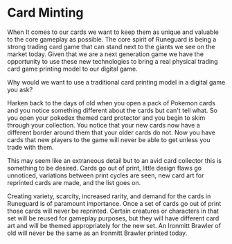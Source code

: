 # Card Minting

When It comes to our cards we want to keep them as unique and valuable to the core gameplay as possible. The core spirit of Runeguard is being a strong trading card game that can stand next to the giants we see on the market today. Given that we are a next generation game we have the opportunity to use these new technologies to bring a real physical trading card game printing model to our digital game. 

Why would we want to use a traditional card printing model in a digital game you ask?

Harken back to the days of old when you open a pack of Pokemon cards and you notice something different about the cards but can't tell what. So you open your pokedex themed card protector and you begin to skim through your collection. You notice that your new cards now have a different border around them that your older cards do not. Now you have cards that new players to the game will never be able to get unless you trade with them.

This may seem like an extraneous detail but to an avid card collector this is something to be desired. Cards go out of print, little design flaws go unnoticed, variations between print cycles are seen, new card art for reprinted cards are made, and the list goes on. 

Creating variety, scarcity, increased rarity, and demand for the cards in Runeguard is of paramount importance. Once a set of cards go out of print those cards will never be reprinted. Certain creatures or characters in that set will be reused for gameplay purposes, but they will have different card art and will be themed appropriately for the new set. An Ironmitt Brawler of old will never be the same as an Ironmitt Brawler printed today.
